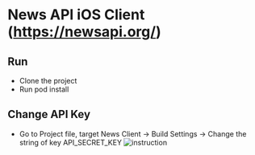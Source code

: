 # News API iOS Client (https://newsapi.org/)

## Run
- Clone the project
- Run pod install
## Change API Key
- Go to Project file, target News Client -> Build Settings -> Change the string of key API_SECRET_KEY
![instruction](https://raw.githubusercontent.com/username/projectname/branch/path/to/img.png)

